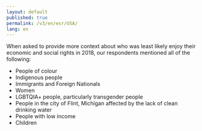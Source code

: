 ```yaml
---
layout: default
published: true
permalink: /v3/en/esr/USA/
lang: en
---
```


When asked to provide more context about who was least likely enjoy their economic and social rights in 2018, our respondents mentioned all of the following:
-	People of colour
-	Indigenous people
-	Immigrants and Foreign Nationals
-	Women
-	LGBTQIA+ people, particularly transgender people
-	People in the city of Flint, Michigan affected by the lack of clean drinking water
-	People with low income
-	Children

